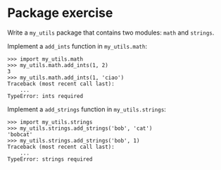 # Package exercise

Write a `my_utils` package that contains two modules: `math` and `strings`.

Implement a `add_ints` function in `my_utils.math`:

    >>> import my_utils.math
    >>> my_utils.math.add_ints(1, 2)
    3
    >>> my_utils.math.add_ints(1, 'ciao')
    Traceback (most recent call last):
        ...
    TypeError: ints required


Implement a `add_strings` function in `my_utils.strings`:

    >>> import my_utils.strings
    >>> my_utils.strings.add_strings('bob', 'cat')
    'bobcat'
    >>> my_utils.strings.add_strings('bob', 1)
    Traceback (most recent call last):
        ...
    TypeError: strings required
